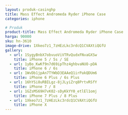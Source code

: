```yaml
---
layout: produk-casinghp
title: Mass Effect Andromeda Ryder iPhone Case
categories: iphone

# Produk
product-title: Mass Effect Andromeda Ryder iPhone Case
harga: 90000
sku: hn-3610
image-drive: 1Xkeo7z1_7zHEzLkc3rdcQ1CVAXtiQGfU
gallery:
  - url: 1SygyBnbX7obvuoViVTRvQudxFNvaGXSw
    title: iPhone 5 / 5s / SE
  - url: 1yBo_KwKf9n7d69ipThz4ghbvaNUO-pDA
    title: iPhone 6 / 6s
  - url: 1WvDb1jpAn7TYWbD3EAAeQ1irPakQDUm6
    title: iPhone 6 Plus / 6s Plus
  - url: 16hYSi8uRBILgz-8jJLyiZrq8PrtvRSfY
    title: iPhone 7 / 8
  - url: 1GZsMS69H7vK02-sDyKkYY0_etlEl1omj
    title: iPhone 7 Plus / 8 Plus
  - url: 1Xkeo7z1_7zHEzLkc3rdcQ1CVAXtiQGfU
    title: iPhone X
---
```

